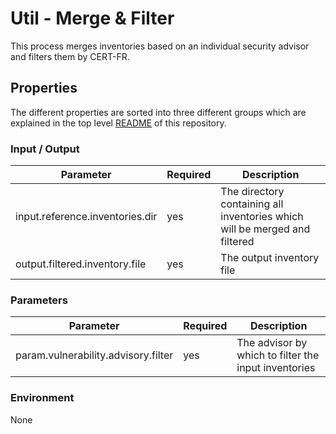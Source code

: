 # Util - Merge & Filter

This process merges inventories based on an individual security advisor and filters them by CERT-FR.

## Properties

The different properties are sorted into three different groups which are explained in the top level [README](../../README.md)
of this repository.

### Input / Output
| Parameter                       | Required | Description                                                                |
|---------------------------------|----------|----------------------------------------------------------------------------|
| input.reference.inventories.dir | yes      | The directory containing all inventories which will be merged and filtered |
| output.filtered.inventory.file  | yes      | The output inventory file                                                  |

### Parameters
| Parameter                            | Required | Description                                          |
|--------------------------------------|----------|------------------------------------------------------|
| param.vulnerability.advisory.filter  | yes      | The advisor by which to filter the input inventories |

### Environment
None